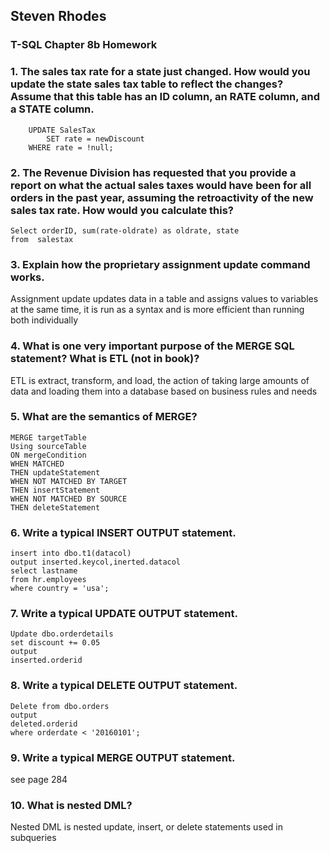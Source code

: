 ## Steven Rhodes
### T-SQL Chapter 8b Homework

### 1. The sales tax rate for a state just changed. How would you update the state sales tax table to reflect the changes? Assume that this table has an ID column, an RATE column, and a STATE column.
		UPDATE SalesTax
			SET rate = newDiscount
		WHERE rate = !null;

### 2. The Revenue Division has requested that you provide a report on what the actual sales taxes would have been for all orders in the past year, assuming the retroactivity of the new sales tax rate. How would you calculate this?

	Select orderID, sum(rate-oldrate) as oldrate, state
	from  salestax
	

### 3. Explain how the proprietary assignment update command works.
Assignment update updates data in a table and assigns values to variables at the same time, it is run as a syntax and is more efficient than running both individually

### 4. What is one very important purpose of the MERGE SQL statement? What is ETL (not in book)?
ETL is extract, transform, and load, the action of taking large amounts of data and loading them into a database based on business rules and needs

### 5. What are the semantics of MERGE?
	MERGE targetTable
	Using sourceTable
	ON mergeCondition
	WHEN MATCHED
	THEN updateStatement
	WHEN NOT MATCHED BY TARGET
	THEN insertStatement
	WHEN NOT MATCHED BY SOURCE
	THEN deleteStatement

### 6. Write a typical INSERT OUTPUT statement.
	insert into dbo.t1(datacol)
	output inserted.keycol,inerted.datacol
	select lastname
	from hr.employees
	where country = 'usa';

### 7. Write a typical UPDATE OUTPUT statement.
	Update dbo.orderdetails
	set discount += 0.05
	output
	inserted.orderid

### 8. Write a typical DELETE OUTPUT statement.
	Delete from dbo.orders
	output
	deleted.orderid
	where orderdate < '20160101';

### 9. Write a typical MERGE OUTPUT statement.
see page 284

### 10. What is nested DML?
Nested DML is nested update, insert, or delete statements used in subqueries
